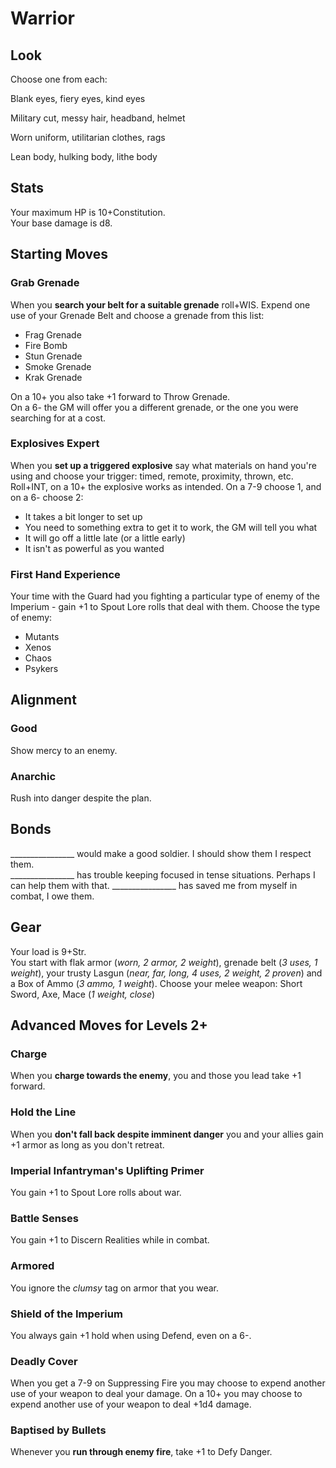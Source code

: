 # Warrior

## Look

Choose one from each:

Blank eyes, fiery eyes, kind eyes

Military cut, messy hair, headband, helmet

Worn uniform, utilitarian clothes, rags

Lean body, hulking body, lithe body


## Stats 
Your maximum HP is 10+Constitution.  
Your base damage is d8.

## Starting Moves

### Grab Grenade
When you **search your belt for a suitable grenade** roll+WIS. Expend one use of your Grenade Belt and choose a grenade from this list:

  - Frag Grenade
  - Fire Bomb
  - Stun Grenade
  - Smoke Grenade
  - Krak Grenade

On a 10+ you also take +1 forward to Throw Grenade.  
On a 6- the GM will offer you a different grenade, or the one you were searching for at a cost.

### Explosives Expert
When you **set up a triggered explosive** say what materials on hand you're using and choose your trigger: timed, remote, proximity, thrown, etc. Roll+INT, on a 10+ the explosive works as intended. On a 7-9 choose 1, and on a 6- choose 2:

  - It takes a bit longer to set up
  - You need to something extra to get it to work, the GM will tell you what
  - It will go off a little late (or a little early)
  - It isn't as powerful as you wanted

### First Hand Experience
Your time with the Guard had you fighting a particular type of enemy of the Imperium - gain +1 to Spout Lore rolls that deal with them. Choose the type of enemy:

  - Mutants
  - Xenos
  - Chaos
  - Psykers

## Alignment

### Good

Show mercy to an enemy.

### Anarchic

Rush into danger despite the plan.

## Bonds

________________ would make a good soldier. I should show them I respect them.  
________________ has trouble keeping focused in tense situations. Perhaps I can help them with that.
________________ has saved me from myself in combat, I owe them.

## Gear
Your load is 9+Str.  
You start with flak armor (*worn, 2 armor, 2 weight*), grenade belt (*3 uses, 1 weight*), your trusty Lasgun (*near, far, long, 4 uses, 2 weight, 2 proven*) and a Box of Ammo (*3 ammo, 1 weight*). Choose your melee weapon: Short Sword, Axe, Mace (*1 weight, close*)

## Advanced Moves for Levels 2+

### Charge
When you **charge towards the enemy**, you and those you lead take +1 forward.

### Hold the Line
When you **don't fall back despite imminent danger** you and your allies gain +1 armor as long as you don't retreat.

### Imperial Infantryman's Uplifting Primer
You gain +1 to Spout Lore rolls about war.

### Battle Senses
You gain +1 to Discern Realities while in combat.

### Armored
You ignore the *clumsy* tag on armor that you wear.

### Shield of the Imperium
You always gain +1 hold when using Defend, even on a 6-.

### Deadly Cover
When you get a 7-9 on Suppressing Fire you may choose to expend another use of your weapon to deal your damage. On a 10+ you may choose to expend another use of your weapon to deal +1d4 damage.

### Baptised by Bullets
Whenever you **run through enemy fire**, take +1 to Defy Danger.

